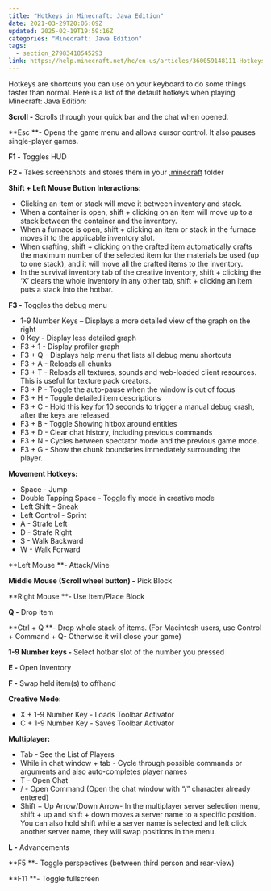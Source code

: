 ```yaml
---
title: "Hotkeys in Minecraft: Java Edition"
date: 2021-03-29T20:06:09Z
updated: 2025-02-19T19:59:16Z
categories: "Minecraft: Java Edition"
tags:
  - section_27983418545293
link: https://help.minecraft.net/hc/en-us/articles/360059148111-Hotkeys-in-Minecraft-Java-Edition
---
```


Hotkeys are shortcuts you can use on your keyboard to do some things faster than normal. Here is a list of the default hotkeys when playing Minecraft: Java Edition:

**Scroll -** Scrolls through your quick bar and the chat when opened. 

**Esc **- Opens the game menu and allows cursor control. It also pauses single-player games. 

**F1 -** Toggles HUD 

**F2 -** Takes screenshots and stores them in your [.minecraft](../Backup-Restore/Locating-Minecraft-Java-Edition-Files-for-Backup-or-Transfer.md) folder 

**Shift + Left Mouse Button Interactions:** 

- Clicking an item or stack will move it between inventory and stack. 
- When a container is open, shift + clicking on an item will move up to a stack between the container and the inventory. 
- When a furnace is open, shift + clicking an item or stack in the furnace moves it to the applicable inventory slot. 
- When crafting, shift + clicking on the crafted item automatically crafts the maximum number of the selected item for the materials be used (up to one stack), and it will move all the crafted items to the inventory. 
- In the survival inventory tab of the creative inventory, shift + clicking the ‘X’ clears the whole inventory in any other tab, shift + clicking an item puts a stack into the hotbar. 

**F3 -** Toggles the debug menu 

- 1-9 Number Keys – Displays a more detailed view of the graph on the right 
- 0 Key - Display less detailed graph 
- F3 + 1 - Display profiler graph 
- F3 + Q - Displays help menu that lists all debug menu shortcuts 
- F3 + A - Reloads all chunks 
- F3 + T - Reloads all textures, sounds and web-loaded client resources. This is useful for texture pack creators. 
- F3 + P - Toggle the auto-pause when the window is out of focus 
- F3 + H - Toggle detailed item descriptions 
- F3 + C - Hold this key for 10 seconds to trigger a manual debug crash, after the keys are released. 
- F3 + B - Toggle Showing hitbox around entities 
- F3 + D - Clear chat history, including previous commands 
- F3 + N - Cycles between spectator mode and the previous game mode.
- F3 + G - Show the chunk boundaries immediately surrounding the player. 

**Movement Hotkeys:** 

- Space - Jump 
- Double Tapping Space - Toggle fly mode in creative mode 
- Left Shift - Sneak 
- Left Control - Sprint 
- A - Strafe Left 
- D - Strafe Right 
- S - Walk Backward 
- W - Walk Forward 

**Left Mouse **- Attack/Mine 

**Middle Mouse (Scroll wheel button) -** Pick Block 

**Right Mouse **- Use Item/Place Block 

**Q -** Drop item 

**Ctrl + Q **- Drop whole stack of items. (For Macintosh users, use Control + Command + Q- Otherwise it will close your game) 

**1-9 Number keys -** Select hotbar slot of the number you pressed 

**E -** Open Inventory 

**F -** Swap held item(s) to offhand 

**Creative Mode:** 

- X + 1-9 Number Key - Loads Toolbar Activator 
- C + 1-9 Number Key - Saves Toolbar Activator  

**Multiplayer:** 

- Tab - See the List of Players 
- While in chat window + tab - Cycle through possible commands or arguments and also auto-completes player names 
- T - Open Chat 
- / - Open Command (Open the chat window with “/” character already entered) 
- Shift + Up Arrow/Down Arrow- In the multiplayer server selection menu, shift + up and shift + down moves a server name to a specific position. You can also hold shift while a server name is selected and left click another server name, they will swap positions in the menu. 

**L -** Advancements 

**F5 **- Toggle perspectives (between third person and rear-view) 

**F11 **- Toggle fullscreen
